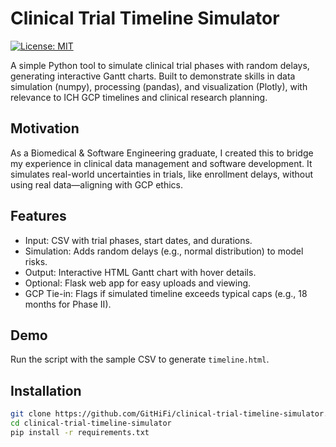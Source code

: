 # Clinical Trial Timeline Simulator

[![License: MIT](https://img.shields.io/badge/License-MIT-yellow.svg)](https://opensource.org/licenses/MIT)

A simple Python tool to simulate clinical trial phases with random delays, generating interactive Gantt charts. Built to demonstrate skills in data simulation (numpy), processing (pandas), and visualization (Plotly), with relevance to ICH GCP timelines and clinical research planning.

## Motivation
As a Biomedical & Software Engineering graduate, I created this to bridge my experience in clinical data management and software development. It simulates real-world uncertainties in trials, like enrollment delays, without using real data—aligning with GCP ethics.

## Features
- Input: CSV with trial phases, start dates, and durations.
- Simulation: Adds random delays (e.g., normal distribution) to model risks.
- Output: Interactive HTML Gantt chart with hover details.
- Optional: Flask web app for easy uploads and viewing.
- GCP Tie-in: Flags if simulated timeline exceeds typical caps (e.g., 18 months for Phase II).

## Demo
<!-- ![Gantt Chart Example](docs/example_gantt.png) -->

Run the script with the sample CSV to generate `timeline.html`.

## Installation
```bash
git clone https://github.com/GitHiFi/clinical-trial-timeline-simulator.git
cd clinical-trial-timeline-simulator
pip install -r requirements.txt